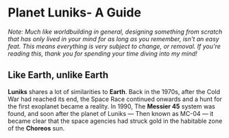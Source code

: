 # Planet Luniks- A Guide
*Note: Much like worldbuilding in general, designing something from scratch that has only lived in your mind for as long as you remember, isn't an easy feat. This means everything is very subject to change, or removal. If you're reading this, thank you for spending your time diving into my mind!*

## Like Earth, unlike Earth
**Luniks** shares a lot of similarities to **Earth**. Back in the 1970s, after the Cold War had reached its end, the Space Race continued onwards and a hunt for the first exoplanet became a reality. In 1990, The **Messier 45** system was found, and soon after the planet of Luniks — Then known as MC-04 — it became clear that the space agencies had struck gold in the habitable zone of the **Choreos** sun.

